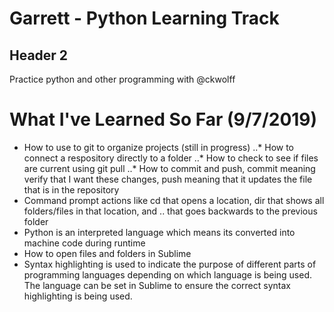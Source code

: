 # Garrett - Python Learning Track

## Header 2

Practice python and other programming with @ckwolff

# What I've Learned So Far (9/7/2019)
* How to use to git to organize projects (still in progress)
..* How to connect a respository directly to a folder
..* How to check to see if files are current using git pull
..* How to commit and push, commit meaning verify that I want these changes, push meaning that it updates the file that is in the repository
* Command prompt actions like cd that opens a location, dir that shows all folders/files in that location, and .. that goes backwards to the previous folder
* Python is an interpreted language which means its converted into machine code during runtime
* How to open files and folders in Sublime
* Syntax highlighting is used to indicate the purpose of different parts of programming languages depending on which language is being used. The language can be set in Sublime to ensure the correct syntax highlighting is being used.
